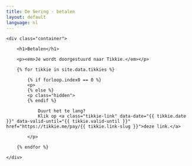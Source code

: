 ```yaml
---
title: De Sering - betalen
layout: default
language: nl
---
```


<script>

function redirect() {

// key-sort from https://stackoverflow.com/a/16648532/7770056
Array.prototype.sortOn = function(key){
	this.sort(function(a, b){
		if(a[key] < b[key]){
			return -1;
		} else if(a[key] > b[key]){
			return 1;
		}
		return 0;
	});
}

const tikkie_elements = document.getElementsByClassName("tikkie-link");
const tikkie_links = Array.from(
	tikkie_elements,
	(el) => {
		return {
			href: el.href,
			date: el.dataset.date,
			validUntil: el.dataset.validUntil
		}
	});
tikkie_links.sortOn('date')

function getCurrentYear() {
	return new Date().toLocaleString('nl-NL', { year:'numeric', timeZone: 'Europe/Amsterdam' })
}
function getCurrentMonth() {
	return new Date().toLocaleString('nl-NL', {month:'2-digit', timeZone: 'Europe/Amsterdam' })
}
function getCurrentDay() {
	return new Date().toLocaleString('nl-NL', {  day:'2-digit', timeZone: 'Europe/Amsterdam' })
}
function getCurrentHour() {
	return new Date().toLocaleString('nl-NL', { hour:'2-digit', timeZone: 'Europe/Amsterdam' })
}

function getCurrentDate() {
	return `${getCurrentYear()}-${getCurrentMonth()}-${getCurrentDay()}`
}

const currentDate = getCurrentDate()
const currentHour = getCurrentHour()

// HERE FOLLOWS THE LOGIC THAT REDIRECTS TO THE CORRECT TIKKIE LINK

// from 12:00 on the day of the event, send people to the Tikkie of that event,
// else previous one

// e.g. 1 jan - A
//      2 jan - B

// then on 2 jan 11:59 send to A
//  and on 2 jan 12:00 send to B

// corner case: first link is today or in the future
const first_tikkie = tikkie_links[0]
if (currentDate <= first_tikkie.date) {
	redirectTo(first_tikkie)
}

// else: now you can assume link 'i' is in the past
else {

	for (var i = 0; i < tikkie_links.length - 1; i++) {

		if (currentDate < tikkie_links[i + 1].date) {
			return redirectTo(tikkie_links[i])
		}

		else if (currentDate == tikkie_links[i + 1].date) {
			if (currentHour >= 12) {
				return redirectTo(tikkie_links[i + 1])
			}
			else {
				return redirectTo(tikkie_links[i])
			}
		}

	}

	// at this point, all Tikkies are in the past, so we redirect to the last one
	return redirectTo(tikkie_links[tikkie_links.length - 1])
}

function redirectTo(tikkie_link) {
	if (tikkie_link.validUntil === undefined || currentDate <= tikkie_link.validUntil) {
		return window.location = tikkie_link.href;
	}
	else {
		if (window.confirm(`The Tikkie for ${tikkie_link.date} is probably not valid anymore (valid until ${tikkie_link.validUntil})\n\nPlease ask someone at de Sering to fix this (mail: info@desering.org)\n\nClick 'OK' to try anyways at your own peril`)) {
			return window.location = tikkie_link.href;
		}
	}
}

}
document.addEventListener("DOMContentLoaded", redirect);
</script>

<style>
.hidden {
display: none;
}
</style>

<div class="row">

	<div class="container">

		<h1>Betalen</h1>

		<p><em>Je wordt doorgestuurd naar Tikkie.</em></p>

		{% for tikkie in site.data.tikkies %}

			{% if forloop.index0 == 0 %}
			<p>
			{% else %}
			<p class="hidden">
			{% endif %}

				Duurt het te lang?
				Klik op <a class="tikkie-link" data-date="{{ tikkie.date }}" data-valid-until="{{ tikkie.valid-until }}" href="https://tikkie.me/pay/{{ tikkie.link-slug }}">deze link.</a>

			</p>

		{% endfor %}

	</div>

</div>
